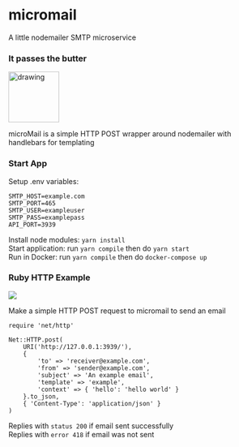 # micromail

A little nodemailer SMTP microservice

### It passes the butter

<img src="https://i.imgur.com/sVYSwYB.gif" alt="drawing" width="100"/>  
  
microMail is a simple HTTP POST wrapper around nodemailer with handlebars for templating

### Start App

Setup .env variables:

```
SMTP_HOST=example.com
SMTP_PORT=465
SMTP_USER=exampleuser
SMTP_PASS=examplepass
API_PORT=3939
```

Install node modules: `yarn install`  
Start application: run `yarn compile` then do `yarn start`  
Run in Docker: run `yarn compile` then do `docker-compose up`

<h3> Ruby HTTP Example</h3>
<img src="https://skillicons.dev/icons?i=ruby"/>  
  
Make a simple HTTP POST request to micromail to send an email

```
require 'net/http'

Net::HTTP.post(
    URI('http://127.0.0.1:3939/'),
    {
        'to' => 'receiver@example.com',
        'from' => 'sender@example.com',
        'subject' => 'An example email',
        'template' => 'example',
        'context' => { 'hello': 'hello world' }
    }.to_json,
    { 'Content-Type': 'application/json' }
)
```

Replies with `status 200` if email sent successfully  
Replies with `error 418` if email was not sent
